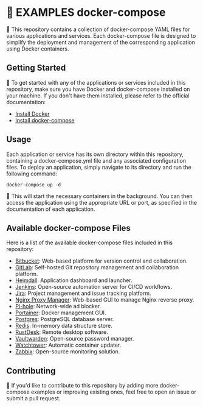 # **🤔 EXAMPLES docker-compose**
🐳 This repository contains a collection of docker-compose YAML files for various applications and services. Each docker-compose file is designed to simplify the deployment and management of the corresponding application using Docker containers.

## Getting Started
🚀 To get started with any of the applications or services included in this repository, make sure you have Docker and docker-compose installed on your machine. If you don't have them installed, please refer to the official documentation:

- [Install Docker](https://docs.docker.com/get-docker/)
- [Install docker-compose](https://docs.docker.com/compose/install/)

## Usage
Each application or service has its own directory within this repository, containing a docker-compose.yml file and any associated configuration files. To deploy an application, simply navigate to its directory and run the following command:

`docker-compose up -d`

🎉 This will start the necessary containers in the background. You can then access the application using the appropriate URL or port, as specified in the documentation of each application.

## Available docker-compose Files
Here is a list of the available docker-compose files included in this repository:

- [Bitbucket](bitbucket/): Web-based platform for version control and collaboration.
- [GitLab](gitlab/): Self-hosted Git repository management and collaboration platform.
- [Heimdall](heimdall/): Application dashboard and launcher.
- [Jenkins](jenkins/): Open-source automation server for CI/CD workflows.
- [Jira](jira/): Project management and issue tracking platform.
- [Nginx Proxy Manager](nginx-proxy-manager/): Web-based GUI to manage Nginx reverse proxy.
- [Pi-hole](pihole/): Network-wide ad blocker.
- [Portainer](portainer/): Docker management GUI.
- [Postgres](postgres/): PostgreSQL database server.
- [Redis](redis/): In-memory data structure store.
- [RustDesk](rustdesk/): Remote desktop software.
- [Vaultwarden](vaultwarden/): Open-source password manager.
- [Watchtower](watchtower/): Automatic container updater.
- [Zabbix](zabbix/): Open-source monitoring solution.

## Contributing
🤝 If you'd like to contribute to this repository by adding more docker-compose examples or improving existing ones, feel free to open an issue or submit a pull request.
